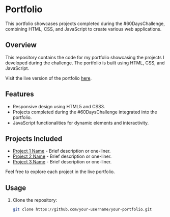 # Portfolio

This portfolio showcases projects completed during the #60DaysChallenge, combining HTML, CSS, and JavaScript to create various web applications.

## Overview

This repository contains the code for my portfolio showcasing the projects I developed during the challenge. The portfolio is built using HTML, CSS, and JavaScript.

Visit the live version of the portfolio [here](https://portfolio-pradyumn.netlify.app/).

## Features

- Responsive design using HTML5 and CSS3.
- Projects completed during the #60DaysChallenge integrated into the portfolio.
- JavaScript functionalities for dynamic elements and interactivity.

## Projects Included

- [Project 1 Name](#) - Brief description or one-liner.
- [Project 2 Name](#) - Brief description or one-liner.
- [Project 3 Name](#) - Brief description or one-liner.

Feel free to explore each project in the live portfolio.

## Usage

1. Clone the repository:

   ```bash
   git clone https://github.com/your-username/your-portfolio.git
